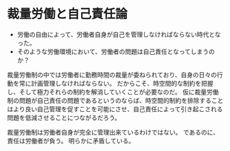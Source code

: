 # 裁量労働と自己責任論

- 労働の自由によって、労働者自身が自己を管理しなければならない時代となった。
- そのような労働環境において、労働者の問題は自己責任となってしまうのか？

裁量労働制の中では労働者に勤務時間の裁量が委ねられており、自身の日々の行動を常に計画管理しなければならない。
だからこそ、時空間的な制約を把握し、そして極力それらの制約を解消していくことが必要なのだ。
仮に裁量労働制の問題が自己責任の問題であるというのならば、時空間的制約を排除することはより良い自己管理を促すことを可能にさせ、自己責任によって引き起こされる問題を低減させることにつながるだろう。

裁量労働制は労働者自身が完全に管理出来ているわけではない。
であるのに、責任は労働者が負う。
明らかに矛盾している。
